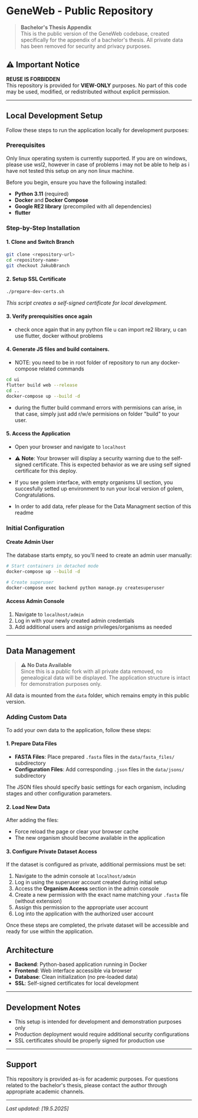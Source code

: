 # GeneWeb - Public Repository

> **Bachelor's Thesis Appendix**  
> This is the public version of the GeneWeb codebase, created specifically for the appendix of a bachelor's thesis. All private data has been removed for security and privacy purposes.

## ⚠️ Important Notice

**REUSE IS FORBIDDEN**  
This repository is provided for **VIEW-ONLY** purposes. No part of this code may be used, modified, or redistributed without explicit permission.

---

## Local Development Setup

Follow these steps to run the application locally for development purposes:

### Prerequisites
Only linux operating system is currently supported.
If you are on windows, please use wsl2, however in case of problems i may not be able to help as i have not tested this setup on any non linux machine.

Before you begin, ensure you have the following installed:
- **Python 3.11** (required)
- **Docker** and **Docker Compose**
- **Google RE2 library** (precompiled with all dependencies)
- **flutter**
### Step-by-Step Installation

#### 1. Clone and Switch Branch
```bash
git clone <repository-url>
cd <repository-name>
git checkout JakubBranch
```

#### 2. Setup SSL Certificate
```bash
./prepare-dev-certs.sh
```
*This script creates a self-signed certificate for local development.*

#### 3. Verify prerequisities once again
 - check once again that in any python file u can import re2 library, u can use flutter, docker without problems

#### 4. Generate JS files and build containers.
- NOTE: you need to be in root folder of repository to run any docker-compose related commands
```bash
cd ui
flutter build web --release
cd ..
docker-compose up --build -d
```
 - during the flutter build command errors with permisions can arise, in that case, simply just add r/w/e permisions on folder "build" to your user.

#### 5. Access the Application
- Open your browser and navigate to `localhost`
- ⚠️ **Note**: Your browser will display a security warning due to the self-signed certificate. This is expected behavior as we are using self signed certificate for this deploy.

- If you see golem interface, with empty organisms UI section, you succesfully setted up environment to run your local version of golem, Congratulations.
- In order to add data, refer please for the Data Managment section of this readme

### Initial Configuration

#### Create Admin User
The database starts empty, so you'll need to create an admin user manually:

```bash
# Start containers in detached mode
docker-compose up --build -d

# Create superuser
docker-compose exec backend python manage.py createsuperuser
```

#### Access Admin Console
1. Navigate to `localhost/admin`
2. Log in with your newly created admin credentials
3. Add additional users and assign privileges/organisms as needed

---

## Data Management

> **⚠️ No Data Available**  
> Since this is a public fork with all private data removed, no genealogical data will be displayed. The application structure is intact for demonstration purposes only.

All data is mounted from the `data` folder, which remains empty in this public version.

### Adding Custom Data

To add your own data to the application, follow these steps:

#### 1. Prepare Data Files
- **FASTA Files**: Place prepared `.fasta` files in the `data/fasta_files/` subdirectory
- **Configuration Files**: Add corresponding `.json` files in the `data/jsons/` subdirectory

The JSON files should specify basic settings for each organism, including stages and other configuration parameters.

#### 2. Load New Data
After adding the files:
- Force reload the page or clear your browser cache
- The new organism should become available in the application

#### 3. Configure Private Dataset Access
If the dataset is configured as private, additional permissions must be set:

1. Navigate to the admin console at `localhost/admin`
2. Log in using the superuser account created during initial setup
3. Access the **Organism Access** section in the admin console
4. Create a new permission with the exact name matching your `.fasta` file (without extension)
5. Assign this permission to the appropriate user account
6. Log into the application with the authorized user account

Once these steps are completed, the private dataset will be accessible and ready for use within the application.

## Architecture

- **Backend**: Python-based application running in Docker
- **Frontend**: Web interface accessible via browser
- **Database**: Clean initialization (no pre-loaded data)
- **SSL**: Self-signed certificates for local development

---

## Development Notes

- This setup is intended for development and demonstration purposes only
- Production deployment would require additional security configurations
- SSL certificates should be properly signed for production use

---

## Support

This repository is provided as-is for academic purposes. For questions related to the bachelor's thesis, please contact the author through appropriate academic channels.

---

*Last updated: [19.5.2025]*
